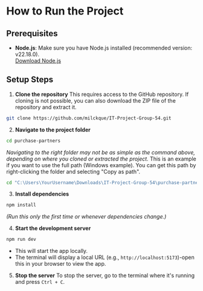 # How to Run the Project

## Prerequisites
- **Node.js**: Make sure you have Node.js installed (recommended version: v22.18.0).  
  [Download Node.js](https://nodejs.org/en/download/)

## Setup Steps

1. **Clone the repository**
This requires access to the GitHub repository. If cloning is not possible, you can also download the ZIP file of the repository and extract it.
```sh
git clone https://github.com/milckque/IT-Project-Group-54.git
```

2. **Navigate to the project folder**
```sh
cd purchase-partners
```
*Navigating to the right folder may not be as simple as the command above, depending on where you cloned or extracted the project.*
This is an example if you want to use the full path (Windows example). You can get this path by right-clicking the folder and selecting "Copy as path".
```sh
cd "C:\Users\YourUsername\Downloads\IT-Project-Group-54\purchase-partners"
```

3. **Install dependencies**
```sh
npm install
```
*(Run this only the first time or whenever dependencies change.)*

4. **Start the development server**
```sh
npm run dev
```
- This will start the app locally.
- The terminal will display a local URL (e.g., `http://localhost:5173`)-open this in your browser to view the app.

5. **Stop the server**
To stop the server, go to the terminal where it's running and press `Ctrl + C`.




